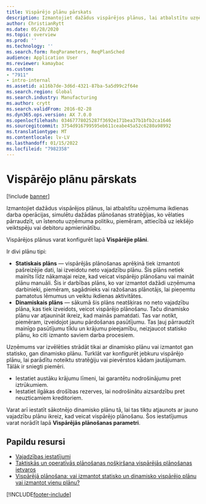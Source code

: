 ```yaml
---
title: Vispārējo plānu pārskats
description: Izmantojiet dažādus vispārējos plānus, lai atbalstītu uzņēmuma ikdienas darba operācijas, simulētu dažādas plānošanas stratēģijas, ko vēlaties pārraudzīt, un īstenotu uzņēmuma politiku, piemēram, attiecībā uz iekšējo veiktspēju vai debitoru apmierinātību.
author: ChristianRytt
ms.date: 05/28/2020
ms.topic: overview
ms.prod: ''
ms.technology: ''
ms.search.form: ReqParameters, ReqPlanSched
audience: Application User
ms.reviewer: kamaybac
ms.custom:
- "7911"
- intro-internal
ms.assetid: a116b7de-3d6d-4321-87ba-5a5d99c2f64e
ms.search.region: Global
ms.search.industry: Manufacturing
ms.author: crytt
ms.search.validFrom: 2016-02-28
ms.dyn365.ops.version: AX 7.0.0
ms.openlocfilehash: 03467778025287f3692e171bea37b1bfb2ca1646
ms.sourcegitcommit: 3754d916799595eb611ceabe45a52c6280a98992
ms.translationtype: MT
ms.contentlocale: lv-LV
ms.lasthandoff: 01/15/2022
ms.locfileid: "7982358"
---
```

# <a name="master-plans-overview"></a>Vispārējo plānu pārskats

[!include [banner](../includes/banner.md)]

Izmantojiet dažādus vispārējos plānus, lai atbalstītu uzņēmuma ikdienas darba operācijas, simulētu dažādas plānošanas stratēģijas, ko vēlaties pārraudzīt, un īstenotu uzņēmuma politiku, piemēram, attiecībā uz iekšējo veiktspēju vai debitoru apmierinātību.

Vispārējos plānus varat konfigurēt lapā **Vispārējie plāni**.

Ir divi plānu tipi:

- **Statiskais plāns** — vispārējās plānošanas aprēķinā tiek izmantoti pašreizējie dati, lai izveidotu neto vajadzību plānu. Šis plāns netiek mainīts līdz nākamajai reize, kad veicat vispārējo plānošanu vai maināt plānu manuāli. Šis ir darbības plāns, ko var izmantot dažādi uzņēmuma darbinieki, piemēram, sagādnieks vai ražošanas plānotājs, lai pieņemtu pamatotus lēmumus un veiktu ikdienas aktivitātes.
- **Dinamiskais plāns** — sākumā šis plāns neatšķiras no neto vajadzību plāna, kas tiek izveidots, veicot vispārējo plānošanu. Taču dinamisko plānu var atjaunināt ikreiz, kad mainās pamatdati. Tas var notikt, piemēram, izveidojot jaunu pārdošanas pasūtījumu. Tas ļauj pārraudzīt mainīgo pasūtījumu tīklu un krājumu pieejamību, neizjaucot statisko plānu, ko citi izmanto saviem darba procesiem.

Uzņēmums var izvēlēties strādāt tikai ar dinamisko plānu vai izmantot gan statisko, gan dinamisko plānu. Turklāt var konfigurēt jebkuru vispārējo plānu, lai parādītu noteiktu stratēģiju vai pievērstos kādam jautājumam. Tālāk ir sniegti piemēri.

- Iestatiet austāku krājumu līmeni, lai garantētu nodrošinājumu pret iztrūkumiem.
- Iestatiet ilgākas drošības rezerves, lai nodrošinātu aizsardzību pret neuzticamiem kreditoriem.

Varat arī iestatīt sākotnējo dinamisko plānu tā, lai tas tiktu atjaunots ar jauno vajadzību plānu ikreiz, kad veicat vispārējo plānošanu. Šos iestatījumus varat norādīt lapā **Vispārējās plānošanas parametri**.

## <a name="additional-resources"></a>Papildu resursi

- [Vajadzības iestatījumi](coverage-settings.md)
- [Taktiskās un operatīvās plānošanas nošķiršana vispārējās plānošanas ietvaros](https://community.dynamics.com/ax/b/dynamicsaxmanufacturingrdteamblog/posts/separating-tactical-and-operative-planning-for-master-scheduling)
- [Vispārējā plānošana: vai izmantot statisko un dinamisko vispārējo plānu vai izmantot vienu plānu?](https://community.dynamics.com/ax/b/msdynaxlessonslearned/archive/2014/01/16/master-planning-use-a-static-and-dynamic-master-plan-or-use-one-plan)

[!INCLUDE[footer-include](../../includes/footer-banner.md)]

